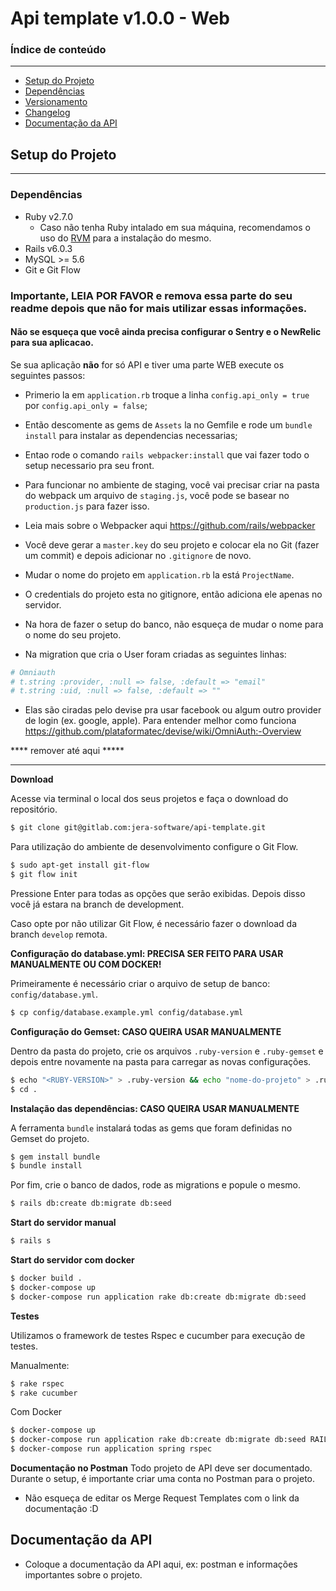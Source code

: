 
# Api template v1.0.0 - Web

### Índice de conteúdo
--- 

* [Setup do Projeto](#setup-do-projeto)
* [Dependências](#dependências)
* [Versionamento](#versionamento)
* [Changelog](#changelog)
* [Documentação da API](#documentação-da-api)


## Setup do Projeto
------------------------

### Dependências

 - Ruby v2.7.0
     - Caso não tenha Ruby intalado em sua máquina, recomendamos o uso do [RVM](https://rvm.io/) para a instalação do mesmo.
 - Rails v6.0.3
 - MySQL >= 5.6 
 - Git e Git Flow

### Importante, LEIA POR FAVOR e remova essa parte do seu readme depois que não for mais utilizar essas informações. 


#### Não se esqueça que você ainda precisa configurar o Sentry e o NewRelic para sua aplicacao.

Se sua aplicação **não** for só API e tiver uma parte WEB execute os seguintes passos:
  - Primerio la em `application.rb` troque a linha `config.api_only = true` por `config.api_only = false`;
  - Então descomente as gems de `Assets` la no Gemfile e rode um `bundle install` para instalar as dependencias necessarias;
  - Entao rode o comando `rails webpacker:install` que vai fazer todo o setup necessario pra seu front.
  - Para funcionar no ambiente de staging, você vai precisar criar na pasta do webpack um arquivo de `staging.js`, você pode se basear no `production.js` para fazer isso. 
  - Leia mais sobre o Webpacker aqui https://github.com/rails/webpacker

- Você deve gerar a `master.key` do seu projeto e colocar ela no Git (fazer um commit) e depois adicionar no `.gitignore` de novo.

- Mudar o nome do projeto em `application.rb` la está `ProjectName`.

- O credentials do projeto esta no gitignore, então adiciona ele apenas no servidor.

- Na hora de fazer o setup do banco, não esqueça de mudar o nome para o nome do seu projeto.

- Na migration que cria o User foram criadas as seguintes linhas:

```ruby
# Omniauth
# t.string :provider, :null => false, :default => "email"
# t.string :uid, :null => false, :default => ""
```

- Elas são ciradas pelo devise pra usar facebook ou algum outro provider de login (ex. google, apple). Para entender melhor como funciona https://github.com/plataformatec/devise/wiki/OmniAuth:-Overview

**** remover até aqui *****

**************************

**Download**

Acesse via terminal o local dos seus projetos e faça o download do repositório.
```bash
$ git clone git@gitlab.com:jera-software/api-template.git
```

Para utilização do ambiente de desenvolvimento configure o Git Flow.
```bash
$ sudo apt-get install git-flow
$ git flow init
```

Pressione Enter para todas as opções que serão exibidas. Depois disso você já estara na branch de development.

Caso opte por não utilizar Git Flow, é necessário fazer o download da branch `develop` remota.

**Configuração do database.yml: PRECISA SER FEITO PARA USAR MANUALMENTE OU COM DOCKER!**

Primeiramente é necessário criar o arquivo de setup de banco: `config/database.yml`.
```bash
$ cp config/database.example.yml config/database.yml
```

**Configuração do Gemset: CASO QUEIRA USAR MANUALMENTE**

Dentro da pasta do projeto, crie os arquivos `.ruby-version` e `.ruby-gemset` e depois entre novamente na pasta para carregar as novas configurações.
```bash
$ echo "<RUBY-VERSION>" > .ruby-version && echo "nome-do-projeto" > .ruby-gemset
$ cd .
```

**Instalação das dependências: CASO QUEIRA USAR MANUALMENTE**

A ferramenta `bundle` instalará todas as gems que foram definidas no Gemset do projeto.
```bash
$ gem install bundle
$ bundle install
```

Por fim, crie o banco de dados, rode as migrations e popule o mesmo.

```bash
$ rails db:create db:migrate db:seed
```

**Start do servidor manual**
```bash
$ rails s
```

**Start do servidor com docker**

```bash
$ docker build .
$ docker-compose up
$ docker-compose run application rake db:create db:migrate db:seed
```

**Testes**

Utilizamos o framework de testes Rspec e cucumber para execução de testes.

Manualmente: 
```bash
$ rake rspec
$ rake cucumber
```

Com Docker
```bash
$ docker-compose up
$ docker-compose run application rake db:create db:migrate db:seed RAILS_ENV=test
$ docker-compose run application spring rspec
```

**Documentação no Postman**
Todo projeto de API deve ser documentado.
Durante o setup, é importante criar uma conta no Postman para o projeto.
- Não esqueça de editar os Merge Request Templates com o link da documentação :D

## Documentação da API

- Coloque a documentação da API aqui, ex: postman e informações importantes sobre o projeto. 
